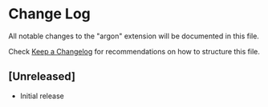 # Change Log

All notable changes to the "argon" extension will be documented in this file.

Check [Keep a Changelog](http://keepachangelog.com/) for recommendations on how to structure this file.

## [Unreleased]

- Initial release